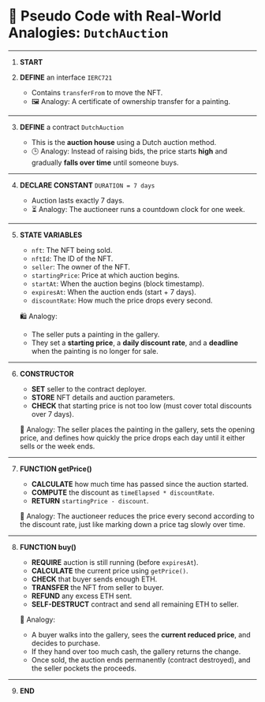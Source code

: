 # 🧠 Pseudo Code with Real-World Analogies: `DutchAuction`

---

1. **START**

2. **DEFINE** an interface `IERC721`

   - Contains `transferFrom` to move the NFT.
   - 🖼️ Analogy: A certificate of ownership transfer for a painting.

---

3. **DEFINE** a contract `DutchAuction`

   - This is the **auction house** using a Dutch auction method.
   - 🕒 Analogy: Instead of raising bids, the price starts **high** and gradually **falls over time** until someone buys.

---

4. **DECLARE CONSTANT** `DURATION = 7 days`

   - Auction lasts exactly 7 days.
   - ⏳ Analogy: The auctioneer runs a countdown clock for one week.

---

5. **STATE VARIABLES**

   - `nft`: The NFT being sold.
   - `nftId`: The ID of the NFT.
   - `seller`: The owner of the NFT.
   - `startingPrice`: Price at which auction begins.
   - `startAt`: When the auction begins (block timestamp).
   - `expiresAt`: When the auction ends (start + 7 days).
   - `discountRate`: How much the price drops every second.

   🛍️ Analogy:

   - The seller puts a painting in the gallery.
   - They set a **starting price**, a **daily discount rate**, and a **deadline** when the painting is no longer for sale.

---

6. **CONSTRUCTOR**

   - **SET** seller to the contract deployer.
   - **STORE** NFT details and auction parameters.
   - **CHECK** that starting price is not too low (must cover total discounts over 7 days).

   🎨 Analogy: The seller places the painting in the gallery, sets the opening price, and defines how quickly the price drops each day until it either sells or the week ends.

---

7. **FUNCTION getPrice()**

   - **CALCULATE** how much time has passed since the auction started.
   - **COMPUTE** the discount as `timeElapsed * discountRate`.
   - **RETURN** `startingPrice - discount`.

   💸 Analogy: The auctioneer reduces the price every second according to the discount rate, just like marking down a price tag slowly over time.

---

8. **FUNCTION buy()**

   - **REQUIRE** auction is still running (before `expiresAt`).
   - **CALCULATE** the current price using `getPrice()`.
   - **CHECK** that buyer sends enough ETH.
   - **TRANSFER** the NFT from seller to buyer.
   - **REFUND** any excess ETH sent.
   - **SELF-DESTRUCT** contract and send all remaining ETH to seller.

   🛒 Analogy:

   - A buyer walks into the gallery, sees the **current reduced price**, and decides to purchase.
   - If they hand over too much cash, the gallery returns the change.
   - Once sold, the auction ends permanently (contract destroyed), and the seller pockets the proceeds.

---

9. **END**

